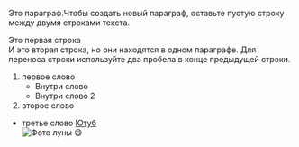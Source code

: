 Это параграф.Чтобы создать новый параграф, оставьте пустую строку между двумя строками текста.

Это первая строка  
И это вторая строка, но они находятся в одном параграфе. Для переноса строки используйте два пробела в конце предыдущей строки.

1. первое слово
    - Внутри слово
    - Внутри слово 2
2. второе слово
- третье слово
[Ютуб](https://www.youtube.com/watch?v=REiUeV3G6Zw&list=RDHigTPka_FSI&index=5)  
![Фото луны](https://ru.wikipedia.org/wiki/%D0%9B%D1%83%D0%BD%D0%B0#/media/%D0%A4%D0%B0%D0%B9%D0%BB:FullMoon2010.jpg)
:smile:

